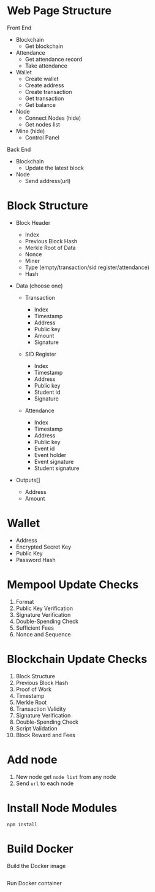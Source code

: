 # Web Page Structure
Front End
- Blockchain
  - Get blockchain
- Attendance
  - Get attendance record
  - Take attendance
- Wallet
  - Create wallet
  - Create address
  - Create transaction
  - Get transaction
  - Get balance
- Node
  - Connect Nodes (hide)
  - Get nodes list
- Mine (hide)
  - Control Panel

Back End
- Blockchain
  - Update the latest block
- Node
  - Send address(url)

# Block Structure
- Block Header
  - Index
  - Previous Block Hash
  - Merkle Root of Data
  - Nonce
  - Miner
  - Type (empty/transaction/sid register/attendance)
  - Hash
- Data (choose one)
  - Transaction
    - Index
    - Timestamp
    - Address
    - Public key
    - Amount
    - Signature
  
  - SID Register
    - Index
    - Timestamp
    - Address
    - Public key
    - Student id
    - Signature
      
  - Attendance
    - Index
    - Timestamp
    - Address
    - Public key
    - Event id
    - Event holder
    - Event signature
    - Student signature
      
- Outputs[]
    - Address
    - Amount
      
# Wallet
- Address
- Encrypted Secret Key
- Public Key
- Password Hash

# Mempool Update Checks
1. Format
2. Public Key Verification
3. Signature Verification
4. Double-Spending Check
5. Sufficient Fees
6. Nonce and Sequence

# Blockchain Update Checks
1. Block Structure
2. Previous Block Hash
3. Proof of Work
4. Timestamp
5. Merkle Root
6. Transaction Validity
7. Signature Verification
8. Double-Spending Check
9. Script Validation
10. Block Reward and Fees

# Add node
1. New node get `node list` from any node
2. Send `url` to each node

# Install Node Modules
```
npm install
```


# Build Docker
Build the Docker image
```
```
Run Docker container
```
```
